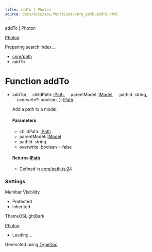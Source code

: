 ```yaml
---
title: addTo | Photon
source: docs/docs/api/functions/core_path.addTo.html
---
```


addTo | Photon

[Photon](../index.md)




Preparing search index...

* [core/path](../modules/core_path.md)
* addTo

# Function addTo

* addTo(
      childPath: [IPath](../interfaces/core_schema.IPath.md),
      parentModel: [IModel](../interfaces/core_schema.IModel.md),
      pathId: string,
      overwrite?: boolean,
  ): [IPath](../interfaces/core_schema.IPath.md)

  Add a path to a model.

  #### Parameters

  + childPath: [IPath](../interfaces/core_schema.IPath.md)
  + parentModel: [IModel](../interfaces/core_schema.IModel.md)
  + pathId: string
  + overwrite: boolean = false

  #### Returns [IPath](../interfaces/core_schema.IPath.md)

  + Defined in [core/path.ts:24](https://github.com/mwhite454/photon/blob/main/packages/photon/src/core/path.ts#L24)

### Settings

Member Visibility

* Protected
* Inherited

ThemeOSLightDark

[Photon](../index.md)

* Loading...

Generated using [TypeDoc](https://typedoc.org/)
